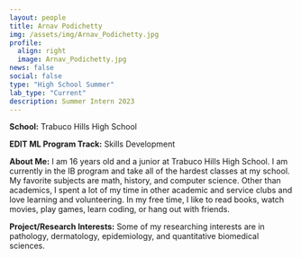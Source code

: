 ```yaml
---
layout: people
title: Arnav Podichetty
img: /assets/img/Arnav_Podichetty.jpg
profile:
  align: right
  image: Arnav_Podichetty.jpg
news: false
social: false
type: "High School Summer"
lab_type: "Current"
description: Summer Intern 2023
---
```


**School:** Trabuco Hills High School

**EDIT ML Program Track:**
Skills Development

**About Me:**
I am 16 years old and a junior at Trabuco Hills High School. I am currently in the IB program and take all of the hardest classes at my school. My favorite subjects are math, history, and computer science. Other than academics, I spent a lot of my time in other academic and service clubs and love learning and volunteering. In my free time, I like to read books, watch movies, play games, learn coding, or hang out with friends.

**Project/Research Interests:**
Some of my researching interests are in pathology, dermatology, epidemiology, and quantitative biomedical sciences.
    